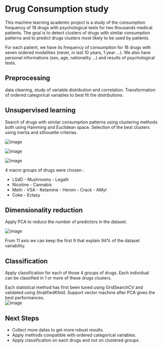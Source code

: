 # Drug Consumption study

This machine learning academic project is a study of the consumption frequency of 18 drugs with psychological tests for two thousands medical patients. 
The goal is to detect clusters of drugs with similar consumption patterns and to predict drugs clusters most likely to be used by patients. 

For each patient, we have its frequency of consumption for 18 drugs with seven ordered modalities (never, in last 10 years, 1 year ...). We also have personal informations (sex, age, nationality ...) and results of psychological tests.

## Preprocessing 
 data cleaning, study of variable distribution and correlation. Transformation of ordered categorical variables to best fit the distributions.

## Unsupervised learning 
 Search of drugs with similar consumption patterns using clustering methods both using Hamming and Euclidean space. Selection of the best clusters using inertia and silhouette criterias.

![image](Images_readme/clustering_results.png)

![image](Images_readme/clusters_inertia.png)

![image](Images_readme/plot_clusters_3D.png)

4 macro groups of drugs were chosen :
- LSdD - Mushrooms - Legalh
- Nicotine - Cannabis
- Meth - VSA - Ketamine - Heroin - Crack - AMyl
- Coke - Ectasy

## Dimensionality reduction 
 Apply PCA to reduce the number of predictors in the dataset.

![image](Images_readme/PCA.png)

From 11 axis we can keep the first 9 that explain 94% of the dataset variability.

## Classification
Apply classification for each of those 4 groups of drugs. Each individual can be classified in 1 or more of these drugs clusters. 

Each statistical method has first been tuned using GridSearchCV and validated using StratifiedKfold.
Support vector machine after PCA gives the best performances.   
![image](Images_readme/classifications_performances.png)

## Next Steps 

- Collect more datas to get more robust results.
- Apply methods compatible with ordered categorical variables.
- Apply classification on each drugs and not on clustered groups.